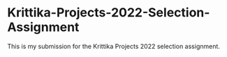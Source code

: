 # Krittika-Projects-2022-Selection-Assignment
This is my submission for the Krittika Projects 2022 selection assignment.
